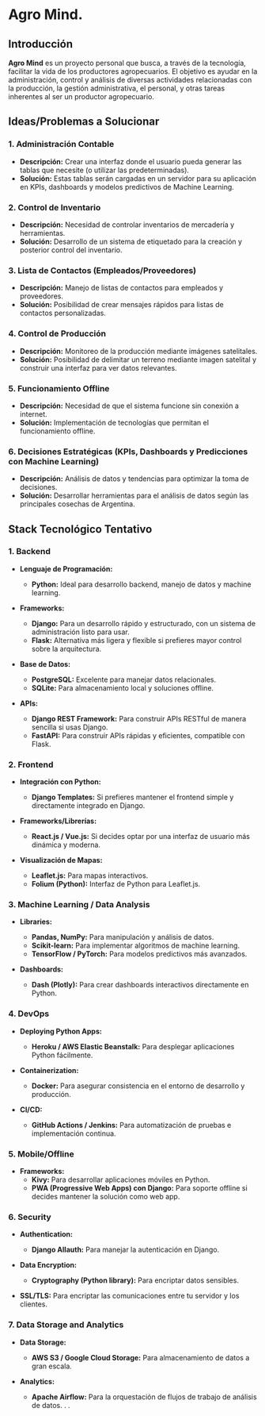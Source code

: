 # Agro Mind.

## Introducción

**Agro Mind** es un proyecto personal que busca, a través de la tecnología, facilitar la vida de los productores agropecuarios. El objetivo es ayudar en la administración, control y análisis de diversas actividades relacionadas con la producción, la gestión administrativa, el personal, y otras tareas inherentes al ser un productor agropecuario.

## Ideas/Problemas a Solucionar

### 1. Administración Contable
- **Descripción:** Crear una interfaz donde el usuario pueda generar las tablas que necesite (o utilizar las predeterminadas).
- **Solución:** Estas tablas serán cargadas en un servidor para su aplicación en KPIs, dashboards y modelos predictivos de Machine Learning.

### 2. Control de Inventario
- **Descripción:** Necesidad de controlar inventarios de mercadería y herramientas.
- **Solución:** Desarrollo de un sistema de etiquetado para la creación y posterior control del inventario.

### 3. Lista de Contactos (Empleados/Proveedores)
- **Descripción:** Manejo de listas de contactos para empleados y proveedores.
- **Solución:** Posibilidad de crear mensajes rápidos para listas de contactos personalizadas.

### 4. Control de Producción
- **Descripción:** Monitoreo de la producción mediante imágenes satelitales.
- **Solución:** Posibilidad de delimitar un terreno mediante imagen satelital y construir una interfaz para ver datos relevantes.

### 5. Funcionamiento Offline
- **Descripción:** Necesidad de que el sistema funcione sin conexión a internet.
- **Solución:** Implementación de tecnologías que permitan el funcionamiento offline.

### 6. Decisiones Estratégicas (KPIs, Dashboards y Predicciones con Machine Learning)
- **Descripción:** Análisis de datos y tendencias para optimizar la toma de decisiones.
- **Solución:** Desarrollar herramientas para el análisis de datos según las principales cosechas de Argentina.

## Stack Tecnológico Tentativo

### 1. Backend

- **Lenguaje de Programación:**
  - **Python:** Ideal para desarrollo backend, manejo de datos y machine learning.
  
- **Frameworks:**
  - **Django:** Para un desarrollo rápido y estructurado, con un sistema de administración listo para usar.
  - **Flask:** Alternativa más ligera y flexible si prefieres mayor control sobre la arquitectura.
  
- **Base de Datos:**
  - **PostgreSQL:** Excelente para manejar datos relacionales.
  - **SQLite:** Para almacenamiento local y soluciones offline.
  
- **APIs:**
  - **Django REST Framework:** Para construir APIs RESTful de manera sencilla si usas Django.
  - **FastAPI:** Para construir APIs rápidas y eficientes, compatible con Flask.

### 2. Frontend

- **Integración con Python:**
  - **Django Templates:** Si prefieres mantener el frontend simple y directamente integrado en Django.
  
- **Frameworks/Librerías:**
  - **React.js / Vue.js:** Si decides optar por una interfaz de usuario más dinámica y moderna.
  
- **Visualización de Mapas:**
  - **Leaflet.js:** Para mapas interactivos.
  - **Folium (Python):** Interfaz de Python para Leaflet.js.

### 3. Machine Learning / Data Analysis

- **Libraries:**
  - **Pandas, NumPy:** Para manipulación y análisis de datos.
  - **Scikit-learn:** Para implementar algoritmos de machine learning.
  - **TensorFlow / PyTorch:** Para modelos predictivos más avanzados.
  
- **Dashboards:**
  - **Dash (Plotly):** Para crear dashboards interactivos directamente en Python.

### 4. DevOps

- **Deploying Python Apps:**
  - **Heroku / AWS Elastic Beanstalk:** Para desplegar aplicaciones Python fácilmente.
  
- **Containerization:**
  - **Docker:** Para asegurar consistencia en el entorno de desarrollo y producción.
  
- **CI/CD:**
  - **GitHub Actions / Jenkins:** Para automatización de pruebas e implementación continua.

### 5. Mobile/Offline

- **Frameworks:**
  - **Kivy:** Para desarrollar aplicaciones móviles en Python.
  - **PWA (Progressive Web Apps) con Django:** Para soporte offline si decides mantener la solución como web app.

### 6. Security

- **Authentication:**
  - **Django Allauth:** Para manejar la autenticación en Django.
  
- **Data Encryption:**
  - **Cryptography (Python library):** Para encriptar datos sensibles.
  
- **SSL/TLS:** Para encriptar las comunicaciones entre tu servidor y los clientes.

### 7. Data Storage and Analytics

- **Data Storage:**
  - **AWS S3 / Google Cloud Storage:** Para almacenamiento de datos a gran escala.
  
- **Analytics:**
  - **Apache Airflow:** Para la orquestación de flujos de trabajo de análisis de datos.
.
.